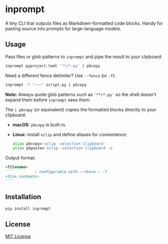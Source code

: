 # inprompt

A tiny CLI that outputs files as Markdown-formatted code blocks.
Handy for pasting source into prompts for large-language models.

## Usage

Pass files or glob patterns to `inprompt` and pipe the result to your clipboard:

```bash
inprompt pyproject.toml '**/*.py' | pbcopy
```

Need a different fence delimiter? Use `--fence` (or `-f`):

```bash
inprompt -f "~~~" script.py | pbcopy
```

**Note:** Always quote glob patterns such as `'**/*.py'` so the shell doesn't expand
them before `inprompt` sees them.

The `| pbcopy` (or equivalent) copies the formatted blocks directly to your clipboard:

- **macOS:** `pbcopy` is built-in.
- **Linux:** install `xclip` and define aliases for convenience:

  ```bash
  alias pbcopy='xclip -selection clipboard'
  alias pbpaste='xclip -selection clipboard -o'
  ```

Output format:

`````markdown
<filename>
````         ← configurable with --fence / -f
<file contents>
````
`````

## Installation

```bash
pip install inprompt
```

## License

[MIT License](LICENSE)
